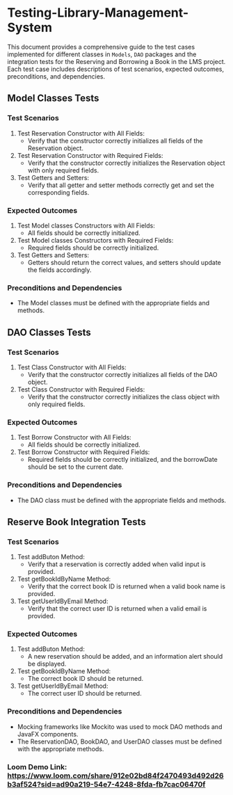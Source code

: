 ﻿# Testing-Library-Management-System

This document provides a comprehensive guide to the test cases implemented for different classes in  `Models`, `DAO` packages and the integration tests for the Reserving and Borrowing a Book  in the LMS project. Each test case includes descriptions of test scenarios, expected outcomes, preconditions, and dependencies.


## Model Classes Tests

### Test Scenarios

1. Test Reservation Constructor with All Fields:
   - Verify that the constructor correctly initializes all fields of the Reservation object.
2. Test Reservation Constructor with Required Fields:
   - Verify that the constructor correctly initializes the Reservation object with only required fields.
3. Test Getters and Setters:
   - Verify that all getter and setter methods correctly get and set the corresponding fields.

### Expected Outcomes
1. Test Model classes Constructors with All Fields:
   - All fields should be correctly initialized.
2. Test Model classes Constructors with Required Fields:
   - Required fields should be correctly initialized.
3. Test Getters and Setters:
   - Getters should return the correct values, and setters should update the fields accordingly.
   
### Preconditions and Dependencies
   - The Model classes must be defined with the appropriate fields and methods.


## DAO Classes Tests
### Test Scenarios
1. Test Class Constructor with All Fields:
    - Verify that the constructor correctly initializes all fields of the DAO object.
2. Test Class Constructor with Required Fields:
   - Verify that the constructor correctly initializes the class object with only required fields.

### Expected Outcomes
1. Test Borrow Constructor with All Fields:
   - All fields should be correctly initialized.
2. Test Borrow Constructor with Required Fields:
   - Required fields should be correctly initialized, and the borrowDate should be set to the current date.
### Preconditions and Dependencies
   - The DAO class must be defined with the appropriate fields and methods.

## Reserve Book Integration Tests
### Test Scenarios
1. Test addButon Method:
    - Verify that a reservation is correctly added when valid input is provided.
2. Test getBookIdByName Method:
   - Verify that the correct book ID is returned when a valid book name is provided.
3. Test getUserIdByEmail Method:
   - Verify that the correct user ID is returned when a valid email is provided.
### Expected Outcomes
1. Test addButon Method:
   - A new reservation should be added, and an information alert should be displayed.
2. Test getBookIdByName Method:
   - The correct book ID should be returned.
3. Test getUserIdByEmail Method:
   - The correct user ID should be returned.
### Preconditions and Dependencies
   - Mocking frameworks like Mockito was used to mock DAO methods and JavaFX components.
   - The ReservationDAO, BookDAO, and UserDAO classes must be defined with the appropriate methods.

### Loom Demo Link: https://www.loom.com/share/912e02bd84f2470493d492d26b3af524?sid=ad90a219-54e7-4248-8fda-fb7cac06470f

